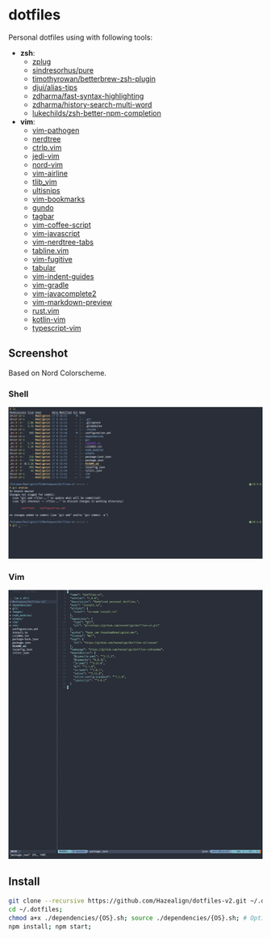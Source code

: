 # dotfiles

Personal dotfiles using with following tools:

- **zsh**: 
  - [zplug](https://github.com/zplug/zplug)
  - [sindresorhus/pure](https://github.com/sindresorhus/pure)
  - [timothyrowan/betterbrew-zsh-plugin](https://github.com/timothyrowan/betterbrew-zsh-plugin) 
  - [djui/alias-tips](https://github.com/djui/alias-tips) 
  - [zdharma/fast-syntax-highlighting](https://github.com/zdharma/fast-syntax-highlighting) 
  - [zdharma/history-search-multi-word](https://github.com/zdharma/history-search-multi-word) 
  - [lukechilds/zsh-better-npm-completion](https://github.com/lukechilds/zsh-better-npm-completion) 
- **vim**: 
  - [vim-pathogen](https://github.com/tpope/vim-pathogen)
  - [nerdtree](https://github.com/scrooloose/nerdtree)
  - [ctrlp.vim](https://github.com/kien/ctrlp.vim)
  - [jedi-vim](https://github.com/davidhalter/jedi-vim)
  - [nord-vim](https://github.com/arcticicestudio/nord-vim)
  - [vim-airline](https://github.com/vim-airline/vim-airline)
  - [tlib_vim](https://github.com/tomtom/tlib_vim)
  - [ultisnips](https://github.com/SirVer/ultisnips)
  - [vim-bookmarks](https://github.com/MattesGroeger/vim-bookmarks)
  - [gundo](https://github.com/sjl/gundo)
  - [tagbar](https://github.com/majutsushi/tagbar)
  - [vim-coffee-script](https://github.com/kchmck/vim-coffee-script)
  - [vim-javascript](https://github.com/pangloss/vim-javascript)
  - [vim-nerdtree-tabs](https://github.com/jistr/vim-nerdtree-tabs)
  - [tabline.vim](https://github.com/mkitt/tabline.vim)
  - [vim-fugitive](https://github.com/tpope/vim-fugitive)
  - [tabular](https://github.com/godlygeek/tabular)
  - [vim-indent-guides](https://github.com/nathanaelkane/vim-indent-guides)
  - [vim-gradle](https://github.com/tfnico/vim-gradle)
  - [vim-javacomplete2](https://github.com/artur-shaik/vim-javacomplete2)
  - [vim-markdown-preview](https://github.com/JamshedVesuna/vim-markdown-preview)
  - [rust.vim](https://github.com/rust-lang/rust.vim)
  - [kotlin-vim](https://github.com/udalov/kotlin-vim)
  - [typescript-vim](https://github.com/leafgarland/typescript-vim)

## Screenshot
Based on Nord Colorscheme.

### Shell
![](https://raw.githubusercontent.com/Hazealign/dotfiles/master/images/shell_screen.png)

### Vim
![](https://raw.githubusercontent.com/Hazealign/dotfiles/master/images/vim_screen.png)


## Install

```sh
git clone --recursive https://github.com/Hazealign/dotfiles-v2.git ~/.dotfiles
cd ~/.dotfiles;
chmod a+x ./dependencies/{OS}.sh; source ./dependencies/{OS}.sh; # Optional, Put your OS.
npm install; npm start;
```

